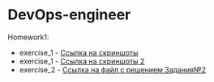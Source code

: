 # DevOps-engineer

Homework1:
* exercise_1 - [Ссылка на скриншоты](https://postimg.cc/gallery/JLqZHfY)
* exercise_1 - [Ссылка на скриншоты 2](https://github.com/easulimov/DevOps-engineer/blob/main/01-intro-01/img/)
* exercise_2 - [Ссылка на файл с решением Задания№2](https://github.com/easulimov/DevOps-engineer/blob/main/01-intro-01/exercise_2.txt)

